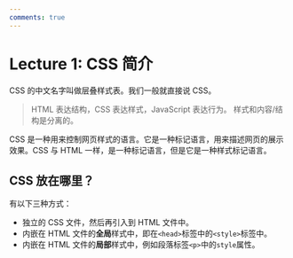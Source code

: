 ```yaml
---
comments: true
---
```


# Lecture 1: CSS 简介

CSS 的中文名字叫做层叠样式表。我们一般就直接说 CSS。

> HTML 表达结构，CSS 表达样式，JavaScript 表达行为。
样式和内容/结构是分离的。

CSS 是一种用来控制网页样式的语言。它是一种标记语言，用来描述网页的展示效果。CSS 与 HTML 一样，是一种标记语言，但是它是一种样式标记语言。

## CSS 放在哪里？

有以下三种方式：

* 独立的 CSS 文件，然后再引入到 HTML 文件中。
* 内嵌在 HTML 文件的**全局**样式中，即在`<head>`标签中的`<style>`标签中。
* 内嵌在 HTML 文件的**局部**样式中，例如段落标签`<p>`中的`style`属性。